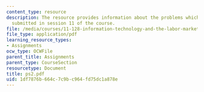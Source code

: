```yaml
---
content_type: resource
description: The resource provides information about the problems which are to be
  submitted in session 11 of the course.
file: /media/courses/11-128-information-technology-and-the-labor-market-spring-2005/1df7876b664c7c9bc964fd75dc1a878e_ps2.pdf
file_type: application/pdf
learning_resource_types:
- Assignments
ocw_type: OCWFile
parent_title: Assignments
parent_type: CourseSection
resourcetype: Document
title: ps2.pdf
uid: 1df7876b-664c-7c9b-c964-fd75dc1a878e
---
```

